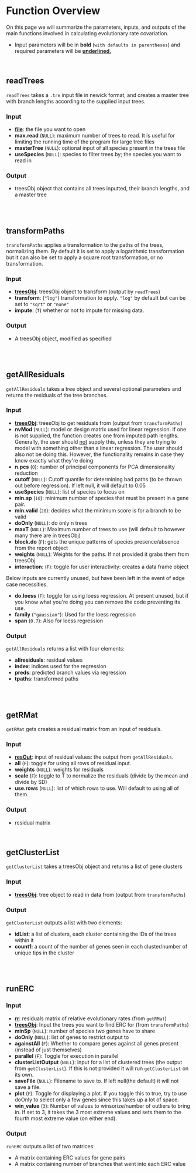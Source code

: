 

# Function Overview
On this page we will summarize the parameters, inputs, and outputs of the main functions involved in calculating evolutionary rate covariation.
- Input parameters will be in **bold** (`with defaults in parentheses`) and required parameters will be <ins>**underlined.**</ins>

<br>

## readTrees
`readTrees` takes a `.tre` input file in newick format, and creates a master tree with branch lengths according to the supplied input trees.
### Input
- <ins>**file**</ins>: the file you want to open
- **max.read** (`NULL`): maximum number of trees to read. It is useful for limiting the running time of the program for large tree files
- **masterTree** (`NULL`): optional input of all species present in the trees file
- **useSpecies** (`NULL`): species to filter trees by; the species you want to read in
### Output
- treesObj object that contains all trees inputted, their branch lengths, and a master tree

<br><br>
## transformPaths
`transformPaths` applies a transformation to the paths of the trees, normalizing them. By default it is set to apply a logarithmic transformation but it can also be set to apply a square root transformation, or no transformation.

### Input
- <ins>**treesObj**</ins>: treesObj object to transform (output by `readTrees`)
- **transform**: (`"log"`) transformation to apply. `"log"` by default but can be set to `"sqrt"` or `"none"`
- **impute**: (`T`) whether or not to impute for missing data.
### Output
- A treesObj object, modified as specified

<br><br>
## getAllResiduals
`getAllResiduals` takes a tree object and several optional parameters and returns the residuals of the tree branches.

### Input
- <ins>**treesObj**</ins>: treesObj to get residuals from (output from `transformPaths`)
- **nvMod** (`NULL`): model or design matrix used for linear regression. If one is not supplied, the function creates one from imputed path lengths. Generally, the user should <ins>not</ins> supply this, unless they are trying to model with something other than a linear regression. The user should also not be doing this. However, the functionality remains in case they know exactly what they're doing.
- **n.pcs** (`0`): number of principal components for PCA dimensionality reduction
- **cutoff** (`NULL`): Cutoff quantile for determining bad paths (to be thrown out before regression). If left null, it will default to 0.05
- **useSpecies** (`NULL`): list of species to focus on
- **min.sp** (`10`): minimum number of species that must be present in a gene pair.
- **min.valid** (`20`): decides what the minimum score is for a branch to be valid
- **doOnly** (`NULL`): do only n trees
- **maxT** (`NULL`): Maximum number of trees to use (will default to however many there are in treesObj)
- **block<span>.d</span>o** (`F`): gets the unique patterns of species presence/absence from the report object
- **weights** (`NULL`): Weights for the paths. If not provided it grabs them from treesObj
- **interaction**: (`F`): toggle for user interactivity: creates a data frame object

Below inputs are currently unused, but have been left in the event of edge case necessities.

- **do.loess** (`F`): toggle for using loess regression. At present unused, but if you know what you're doing you can remove the code preventing its use.
- **family** (`"gaussian"`): Used for the loess regression
- **span** (`0.7`): Also for loess regression

### Output
`getAllResiduals` returns a list with four elements:
- **allresiduals**: residual values
- **index**: indices used for the regression
- **preds**: predicted branch values via regression
- **tpaths**: transformed paths

<br><br>
## getRMat
`getRMat` gets creates a residual matrix from an input of residuals.

### Input
- <ins>**resOut**</ins>: input of residual values: the output from `getAllResiduals`.
- **all** (`F`): toggle for using all rows of residual input.
- **weights** (`NULL`): weights for residuals
- **scale** (`F`): toggle to T to normalize the residuals (divide by the mean and divide by SD)
- **use.rows** (`NULL`): list of which rows to use. Will default to using all of them.

### Output
- residual matrix

<br>

## getClusterList
`getClusterList` takes a treesObj object and returns a list of gene clusters

### Input
- <ins>**treesObj**</ins>: tree object to read in data from (output from `transformPaths`)
### Output
`getClusterList` outputs a list with two elements:
- **idList**: a list of clusters, each cluster containing the IDs of the trees within it
- **count1**: a count of the number of genes seen in each cluster/number of unique tips in the cluster

<br><br>
## runERC

### Input
- <ins>**rr**</ins>: residuals matrix of relative evolutionary rates (from `getRMat`)
- <ins>**treesObj**</ins>: Input the trees you want to find ERC for (from `transformPaths`)
- **minSp** (`NULL`): number of species two genes have to share
- **doOnly** (`NULL`): list of genes to restrict output to
- **againstAll** (`F`): Whether to compare genes against all genes present (instead of just themselves)
- **parallel** (`F`): Toggle for execution in parallel
- **clusterListOutput** (`NULL`): input for a list of clustered trees (the output from `getClusterList`). If this is not provided it will run `getClusterList` on its own.
- **saveFile** (`NULL`): Filename to save to. If left null(the default) it will not save a file.
- **plot** (`F`): Toggle for displaying a plot. If you toggle this to true, try to use doOnly to select only a few genes since this takes up a lot of space.
- **win_value** (`3`): Number of values to winsorize/number of outliers to bring in. If set to 3, it takes the 3 most extreme values and sets them to the fourth most extreme value (on either end).

### Output
`runERC` outputs a list of two matrices:
- A matrix containing ERC values for gene pairs
- A matrix containing number of branches that went into each ERC value

